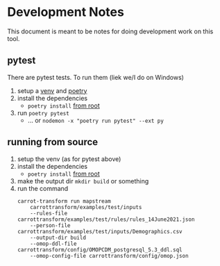 
# Development Notes 

This document is meant to be notes for doing development work on this tool.

## pytest

There are pytest tests.
To run them (liek we/I do on Windows)

1. setup a [venv](https://docs.python.org/3/library/venv.html) and [poetry](https://python-poetry.org/)
2. install the dependencies
    - `poetry install` [from root](.)
3. run `poetry pytest`
    - ... or `nodemon -x "poetry run pytest" --ext py`

## running from source

1. setup the venv (as for pytest above)
2. install the dependencies
    - `poetry install` [from root](.)
3. make the output dir `mkdir build` or something
3. run the command
    ```
    carrot-transform run mapstream
        carrottransform/examples/test/inputs
        --rules-file  carrottransform/examples/test/rules/rules_14June2021.json
        --person-file carrottransform/examples/test/inputs/Demographics.csv
        --output-dir build
        --omop-ddl-file carrottransform/config/OMOPCDM_postgresql_5.3_ddl.sql
        --omop-config-file carrottransform/config/omop.json
    ```